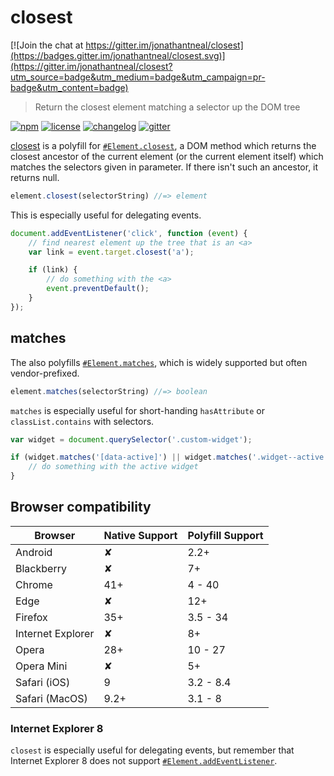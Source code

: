 # closest

[![Join the chat at https://gitter.im/jonathantneal/closest](https://badges.gitter.im/jonathantneal/closest.svg)](https://gitter.im/jonathantneal/closest?utm_source=badge&utm_medium=badge&utm_campaign=pr-badge&utm_content=badge)

> Return the closest element matching a selector up the DOM tree

[![npm][npm-image]][npm-url] [![license][license-image]][license-url]
[![changelog][changelog-image]][changelog-url]
[![gitter][gitter-image]][gitter-url]

[closest] is a polyfill for [`#Element.closest`], a DOM method which returns
the closest ancestor of the current element (or the current element itself)
which matches the selectors given in parameter. If there isn't such an
ancestor, it returns null.

```js
element.closest(selectorString) //=> element
```

This is especially useful for delegating events.

```js
document.addEventListener('click', function (event) {
	// find nearest element up the tree that is an <a>
	var link = event.target.closest('a');

	if (link) {
		// do something with the <a>
		event.preventDefault();
	}
});
```

## matches

The  also polyfills [`#Element.matches`], which is
widely supported but often vendor-prefixed.

```js
element.matches(selectorString) //=> boolean
```

`matches` is especially useful for short-handing `hasAttribute` or
`classList.contains` with selectors.

```js
var widget = document.querySelector('.custom-widget');

if (widget.matches('[data-active]') || widget.matches('.widget--active')) {
	// do something with the active widget
}
```

## Browser compatibility

| Browser           | Native Support | Polyfill Support |
| ----------------- | -------------- | ---------------- |
| Android           | ✘              | 2.2+             |
| Blackberry        | ✘              | 7+               |
| Chrome            | 41+            | 4 - 40           |
| Edge              | ✘              | 12+              |
| Firefox           | 35+            | 3.5 - 34         |
| Internet Explorer | ✘              | 8+               |
| Opera             | 28+            | 10 - 27          |
| Opera Mini        | ✘              | 5+               |
| Safari (iOS)      | 9              | 3.2 - 8.4        |
| Safari (MacOS)    | 9.2+           | 3.1 - 8          |

### Internet Explorer 8

`closest` is especially useful for delegating events, but remember that
Internet Explorer 8 does not support [`#Element.addEventListener`].

[changelog-image]: https://img.shields.io/badge/changelog-md-blue.svg?style=flat-square
[changelog-url]: CHANGELOG.md
[license-image]: https://img.shields.io/npm/l/element-closest.svg?style=flat-square
[license-url]: LICENSE.md
[npm-image]: https://img.shields.io/npm/v/element-closest.svg?style=flat-square
[npm-url]: https://www.npmjs.com/package/element-closest
[gitter-image]: https://img.shields.io/badge/chat-gitter-blue.svg?style=flat-square
[gitter-url]: https://gitter.im/jonathantneal/element-closest

[closest]: https://github.com/jonathantneal/closest
[`#Element.closest`]: https://dom.spec.whatwg.org/#dom-element-closest
[`#Element.matches`]: https://dom.spec.whatwg.org/#dom-element-matches
[`#Element.addEventListener`]: https://developer.mozilla.org/en-US/docs/Web/API/EventTarget.addEventListener#Browser_compatibility
